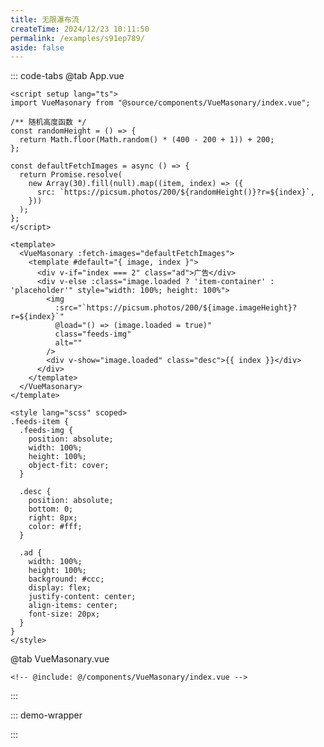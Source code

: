 ```yaml
---
title: 无限瀑布流
createTime: 2024/12/23 10:11:50
permalink: /examples/s91ep789/
aside: false
---
```


::: code-tabs
@tab App.vue

```vue :collapsed-lines
<script setup lang="ts">
import VueMasonary from "@source/components/VueMasonary/index.vue";

/** 随机高度函数 */
const randomHeight = () => {
  return Math.floor(Math.random() * (400 - 200 + 1)) + 200;
};

const defaultFetchImages = async () => {
  return Promise.resolve(
    new Array(30).fill(null).map((item, index) => ({
      src: `https://picsum.photos/200/${randomHeight()}?r=${index}`,
    }))
  );
};
</script>

<template>
  <VueMasonary :fetch-images="defaultFetchImages">
    <template #default="{ image, index }">
      <div v-if="index === 2" class="ad">广告</div>
      <div v-else :class="image.loaded ? 'item-container' : 'placeholder'" style="width: 100%; height: 100%">
        <img
          :src="`https://picsum.photos/200/${image.imageHeight}?r=${index}`"
          @load="() => (image.loaded = true)"
          class="feeds-img"
          alt=""
        />
        <div v-show="image.loaded" class="desc">{{ index }}</div>
      </div>
    </template>
  </VueMasonary>
</template>

<style lang="scss" scoped>
.feeds-item {
  .feeds-img {
    position: absolute;
    width: 100%;
    height: 100%;
    object-fit: cover;
  }

  .desc {
    position: absolute;
    bottom: 0;
    right: 8px;
    color: #fff;
  }

  .ad {
    width: 100%;
    height: 100%;
    background: #ccc;
    display: flex;
    justify-content: center;
    align-items: center;
    font-size: 20px;
  }
}
</style>
```

@tab VueMasonary.vue

```vue :collapsed-lines
<!-- @include: @/components/VueMasonary/index.vue -->
```

:::

::: demo-wrapper

<script setup lang="ts">
import VueMasonary from "@source/components/VueMasonary/index.vue"

/** 随机高度函数 */
const randomHeight = () => {
  return Math.floor(Math.random() * (400 - 200 + 1)) + 200
}

const defaultFetchImages = async () => {
  return Promise.resolve(
    new Array(30).fill(null).map((item, index) => ({
      src: `https://picsum.photos/200/${randomHeight()}?r=${index}`
    }))
  )
}
</script>

<VueMasonary :fetch-images="defaultFetchImages">
  <template #default="{ image, index }">
    <div v-if="index === 2" class="ad">广告</div>
    <div
      v-else
      :class="image.loaded ? 'item-container' : 'placeholder'"
      style="width: 100%; height: 100%"
    >
      <img
        :src="`https://picsum.photos/200/${image.imageHeight}?r=${index}`"
        @load="() => (image.loaded = true)"
        class="feeds-img"
        alt=""
      />
      <div v-show="image.loaded" class="desc">{{ index }}</div>
    </div>
  </template>
</VueMasonary>

<style lang="scss" scoped>
.feeds-item {
  .feeds-img {
    position: absolute;
    width: 100%;
    height: 100%;
    object-fit: cover;
  }

  .desc {
    position: absolute;
    bottom: 0;
    right: 8px;
    color: #fff;
  }

  .ad {
    width: 100%;
    height: 100%;
    background: #ccc;
    display: flex;
    justify-content: center;
    align-items: center;
    font-size: 20px;
  }
}
</style>

:::
